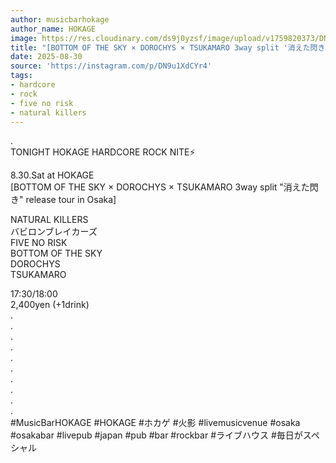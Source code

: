 ```yaml
---
author: musicbarhokage
author_name: HOKAGE
image: https://res.cloudinary.com/ds9j0yzsf/image/upload/v1759820373/DN9u1XdCYr4.jpg
title: "[BOTTOM OF THE SKY × DOROCHYS × TSUKAMARO 3way split '消えた閃き' release tour in Osaka]"
date: 2025-08-30
source: 'https://instagram.com/p/DN9u1XdCYr4'
tags:
- hardcore
- rock
- five no risk
- natural killers
---
```

.<br>
TONIGHT HOKAGE HARDCORE  ROCK NITE⚡️

8.30.Sat at HOKAGE<br>
[BOTTOM OF THE SKY × DOROCHYS × TSUKAMARO 3way split "消えた閃き" release tour in Osaka]

NATURAL KILLERS<br>
バビロンブレイカーズ<br>
FIVE NO RISK<br>
BOTTOM OF THE SKY<br>
DOROCHYS<br>
TSUKAMARO

17:30/18:00<br>
2,400yen (+1drink)<br>
.<br>
.<br>
.<br>
.<br>
.<br>
.<br>
.<br>
.<br>
.<br>
.<br>
#MusicBarHOKAGE #HOKAGE #ホカゲ #火影 #livemusicvenue #osaka #osakabar #livepub #japan #pub #bar #rockbar #ライブハウス #毎日がスペシャル